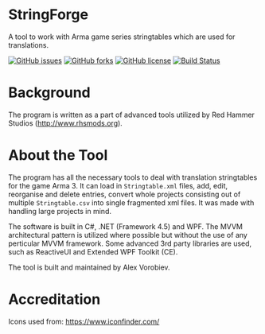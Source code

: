 # StringForge
A tool to work with Arma game series stringtables which are used for translations.

[![GitHub issues](https://img.shields.io/github/issues/ajvorobiev/StringForge.svg?style=plastic)](https://github.com/ajvorobiev/StringForge/issues)
[![GitHub forks](https://img.shields.io/github/forks/ajvorobiev/StringForge.svg?style=plastic)](https://github.com/ajvorobiev/StringForge/network)
[![GitHub license](https://img.shields.io/badge/license-MIT-blue.svg?style=plastic)](https://raw.githubusercontent.com/ajvorobiev/StringForge/master/LICENSE)
[![Build Status](http://jenkins.rhsmods.org/job/StringForge/badge/icon)](http://jenkins.rhsmods.org/job/StringForge/)

# Background
The program is written as a part of advanced tools utilized by Red Hammer Studios (http://www.rhsmods.org).

# About the Tool
The program has all the necessary tools to deal with translation stringtables for the game Arma 3. It can load in `Stringtable.xml` files, add, edit, reorganise and delete entries, convert whole projects consisting out of multiple `Stringtable.csv` into single fragmented xml files. It was made with handling large projects in mind.

The software is built in C#, .NET (Framework 4.5) and WPF. The MVVM architectural pattern is utilized where possible but without the use of any perticular MVVM framework. Some advanced 3rd party libraries are used, such as ReactiveUI and Extended WPF Toolkit (CE).

The tool is built and maintained by Alex Vorobiev.

# Accreditation

Icons used from: https://www.iconfinder.com/
